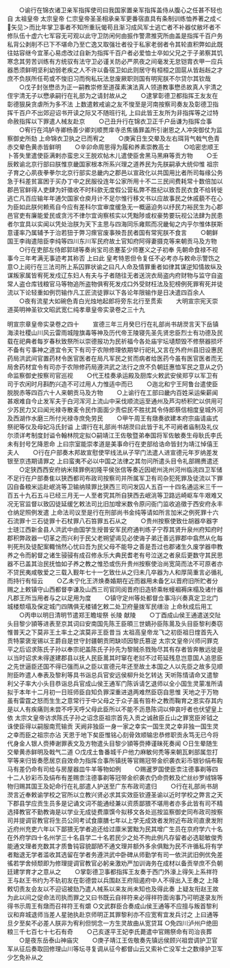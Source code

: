 <!-- { "loadSidebar": true } -->
　　○谕行在锦衣诸卫亲军指挥使司曰我国家置亲军指挥盖侍从腹心之任甚不轻也自  太祖皇帝  太宗皇帝  仁宗皇帝圣圣相承亲军更番宿直具有条制训练恤养著之成＜矢见＞而比年掌卫事者不知所重玩愒苟且渐习成风军士逃亡者不补器仗敝坏者不修队伍十虚六七军容无可观以此守卫防闲何由振作警肃推究所由盖是指挥千百户务私背公剥削不已下不堪命乃至亡逸又取强壮者役于私家老弱者令其轮直积弊如此既往姑容继今宜革心易虑改过自新为指挥千百户者必爱恤士卒如父兄之于子弟察其饥寒念其劳苦训练有方统驭有法守卫必谨关防必严夙夜之间毫发无怠铠胄衣甲一应兵器悉须鲜明坚利幼弱老疾之人不许以备宿卫如此则居守有桓桓之固扈从皆赳赳之才庶不负朕所任苟或不悛旧习而徇私玩法怠废厥职则国有明宪朕不尔贷尔其钦哉
　　○戊子封张懋丞为正一嗣教崇修至道葆素演法真人领道教事懋丞故真人宇清之侄宇清无子以懋承嗣行在礼部为之请封故从之
　　○逮掌彰德卫都指挥王友友在彰德狠戾贪虐所为多不法  上数遣敕戒谕之友不悛至是河南按察司奏友及彰德卫指挥千百户不出郊迎诏书开读之际又不随班行礼  上曰此皆王友所为非指挥等之过特命赦指挥以下罪遣人械友赴京
　　○己丑升行在锦衣卫正千户岳谦为指挥佥事
　　○宥行在鸿胪寺卿杨善少卿刘顺贾庠寺丞焦循罪盖所引谢恩之人冲突御仗为监察御史所劾  上命锦衣卫执之已而宥之
　　○庚寅日生交晕及左右珥背气戟气色青赤交晕色黄赤皆鲜明
　　○辛卯命周思得为履和养素崇教高士
　　○哈密忠顺王卜答失里遣使臣满剌亦蛮忠义王脱欢帖木儿遣使臣舍黑马黑麻等贡方物
　　○壬辰敕谕北京行部曰朕惟京畿国家根本所系兴理之道养民为先朕嗣承大统仰惟  祖宗子育之心夙夜拳拳尔北京行部实总畿内之郡邑以宣政化以共国用比者所司每缘公务急于科差贫富困于买办丁中之民服役连年公家所用十不二三民间费耗常十数倍加以郡邑官鲜得人吏肆为奸徵收不时科歛无度假公营私弊不胜纪以致吾民衣食不给转徙逃亡凡百应输年年逋欠国家仓庾月计不足尔惟行移文书以应故事民之休戚藐不在心为臣如此朕何赖焉自今应有差科尔宜审度缓急无一概逼迫务以纾民力裕民生为心郡邑官吏有廉能爱民或贪污不律尔宜询察核实以凭黜陟或权豪势要玩视公法肆为民患者尔宜具以实闻以凭处治朕为天下主思与四海同乐雍熙而况畿甸之内乎尔惟体朕斯意谨率乃属辅予于治若狃于弊习瘝官废事殃吾民者国有常宪朕不食言
　　○朝鲜国王李祹遣陪臣李纯等四川东川军民府故土官知府阿得妻摄克等来朝贡马及方物
　　○行在吏部左侍郎郭琎等奏尚宝司丞蹇荃少师蹇义之子初奉  先朝命食禄不视事今三年考满无事迹考其称否  上曰此  皇考特恩但令复任不必考亦与敕命示警饬之意○上阅行在三法司所上系囚罪状谕之曰凡人命及情罪重者如律其谋逆知情故纵及谋叛家属皆宥死发戍辽东妇人有夫与子者随往无者送浣衣局盗内府财物与监守自盗常人盗仓库钱粮官马等物追所盗物俱宥死发戍口外受财枉法及犯榜例死罪宥死并徒流以下论轻重如例罚输作凡工匠流徒罪以下各论年限输作是日决遣四百余人
　　○夜有流星大如碗色青白光烛地起郎将旁东北行至贯索
　　大明宣宗宪天崇道英明神圣钦文昭武宽仁纯孝章皇帝实录卷之三十九


明宣宗章皇帝实录卷之四十
　　宣德三年三月癸巳行在礼部尚书胡濙言天下岳镇海渎社稷山川风云雷雨城隍旗毒等神及历代帝王陵寝先圣先贤忠臣烈士有功德及民载在祀典者每岁春秋致祭所以崇德报功为民祈福今各处庙宇坛壝颓毁不修祭器损坏不备有亏事神之道宜令天下有司于农隙修理依期举行祀礼又言在外府州县旧设惠民药局洪武间官置药材令医官医者在局凡军民之贫而病者给医药今虽有医官医者而无局舍药材宜令有司亦于农隙修药局遵洪武之法行之庶不负朝廷惠恤军民之意从之仍命监察御史按察司官巡视
　　○代王桂奏承运殿及厨库火敕武安侯郑亨以军卫有司于农闲时月斟酌兴造不可过用人力惟适中而已
　　○迤北和宁王阿鲁台遣使臣脱脱赤等四百六十人来朝贡马及方物
　　○上谕行在工部曰畿内百姓采运柴薪闻甚艰难自今止发军夫于白河浑河上流山中采伐顺流运至通州及芦沟桥积贮以供用可少苏民力又曰闻光禄寺散麦令民作面面少责偿民不胜扰其令侍郎蔡信相度皇城外河及西湖作水磨三所付光禄寺庶免劳民
　　○甲午周王有燉奏欲建本府宗庙请庙式祭祀等仪及母妃冯氏封谥  上谓行在礼部尚书胡濙曰此皆于礼不可阙者庙制及礼仪尔须详考制度封谥令翰林院定拟○嗣靖江王佐敬暨弟奉国将军佐敏奏生母耿氏李氏未有封号乞降恩命  上曰宗室能崇孝道是美事命行在吏部给诰命皆封为靖江悼僖王夫人
　　○行在户部奏木邦故宣慰使罕线法从子罕门法遣人进宣德元年岁纳差发银至京违期请罪之  上曰蛮夷不必以中国之法律之其勿问所遣头目令礼部赐赉遣还
　　○定狭西西安府纳米赎罪例初隆平侯张信等奏近因岷州洮州河州临洮四卫军储不足行在户部奏隹以狭西都司布政司按察司并所属军卫有司杂犯死罪及徒流以下罪囚自备粮米运赴岷洮等卫输纳赎罪比狭西三司问发囚人五百一十四名通运米三千一百五十九石五斗已经三月无一人至者究其所自狭西去岷洮等卫路远崎岖车牛艰难又况无官监督以致囚徒延缓乞敕法司比旧加增米数令原问衙门监收追徵于西安府永丰仓纳足照例发遣  上命法司议至是行在刑部尚书金纯等请如所言加米之例死罪十六石流罪十三石徒罪十石杖罪八石笞罪五石从之
　　○贵州按察使致仕胡器卒器字士琏江西新金县人洪武中由国学生授普安军民府通判练子宁荐其贤升泉州府知府时郡积弊政器一切革之而兴利于民父老朔望谒见必使诲子弟迁善远罪郡中翕然从化每判死刑及徒配案輙悄然心忧曰吾为民父母不能导之善是吾过也郡诸生久废学器申教养之令而躬督之诸生骎骎有成召修永乐大典民耆老有号泣送之者泉后更数守其民思器不已盖其治民抚恤如子养之教之惟恐或伤升贵州按察使治尚宽简而法不可原者亦不贷民夷咸敬爱之三载入觐年七十一乞致仕从之归未几卒器为人和厚简重言必循礼而持行有恒云
　　○乙未宁化王济焕奏婚期在近而器用未备乞以晋府旧所贮者分赐之上敕镇守山西都督李谦及山西三司官同阅晋府旧造轿乘帐幔裀褥床榻及诸什器凡郡王所当用者与之以足用为度
　　○镇守定州等处都督佥事冯兴奏真定卫北门城楼颓塌及保定城门四隅俱无楼铺乞敕二处卫府量拨军民缮治  上命秋成后用工
　　○丙申以明日清明节遣郑王瞻埈祭  长陵  献陵
　　○丁酉成山侯王通遣送交阯头目黎少頴等进表至京其词曰安南国先陈王臣暊三世嫡孙臣陈暠及头目臣黎利奏窃惟普天之下莫非王土率土之滨莫非王臣昔当  太祖高皇帝龙飞之初臣祖日煃首先入贡特蒙褒宠锡以王爵自是世守封疆朝贡罔缺顷因黎氏篡逆  太宗文皇帝兴师问罪克平之后诏求陈氏子孙以奉宗祀盖陈氏子孙先为黎贼杀戮殆尽其有存者皆奔散远徙是以当时诏求未得遂建郡县以抚人民臣暠其时窜在老挝不过苟延残息岂意国人追思臣之先世逼臣还国不得已强而从之臣以宣德元年还至故土本国之人以先臣之故多见顺附臣昨遣人奉表及黎利等具书诣总兵官安远侯柳升处乞转达  天听陈情请命又遣黎利父子率大小头目恭诣总兵官成山侯王通军门陈诉请乞退师以全小国生灵蒙准所请拟于本年十二月初一日班师臣自知负罪深重进退两难然臣窃自思惟  天地之于万物虽有雷霆之怒而生生之意常行于中父母之于众子虽有笞朴之教而鞠育之恩实存其内是以人有疾痛则未尝不呼天呼父母此臣所以不能不沥恳陈词以伸哀吁者也伏望皇上依  太宗文皇帝访求陈氏子孙之诏念臣祖宗首先入贡之诚赦臣丘山之罪宽臣斧钺之诛使臣得以嗣服南荒输贡  天阙非独臣一身一家之幸实一国生灵之幸非独一国生灵之幸而臣之祖宗亦沾  天恩于地下矣臣惟铭心刻骨效顺输忠恭修职贡永笃无已今将代身金人银人赍捧谢罪表文及方物遣头目黎少頴等赍捧谨昧死奏闻
○日生晕随生交晕黄赤鲜明及戟气二道
○戊戌土鲁番城千户他力麻敏何秃等来朝瓦剌部属忽打罕等来归皆奏愿居京自效命为指挥佥事所镇抚等官赐冠带金织袭衣彩币银钞绢布鞍马有差仍命有司给与房屋器皿牛羊等物如例
　　○赐暹罗国使臣柰注德事剃等四十二人钞彩币及绢布有差赐柰注德事剃等冠带金织袭衣仍命赍敕及纻丝纱罗绒锦等物归赐其国王及妃命行在礼部遣人护送至广东布政司遣归
　　○行在礼部尚书胡濙言近奉敕谕学校之官所以立教兴贤必求其实效臣钦遵圣谕以近时学校之弊言之天下郡县学应贡生员多是记诵文词不能通经兼以资质鄙猥不堪用者亦多此皆有司不精选择教官不勤教诲是以学业无成徒费廪馔今拟移文各处巡按监察御史同布政司按察司并提调官教官将生员公同考试食廪膳七年以上学无成效者发附近布政司直隶发附近府州充吏六年以下鄙猥无学者追还给过廪米罢黜为民其增广生员在京府学六十名在外府学四十名州学三十名县学二十名若民少之处不拘此例凡存留者必选聪敏俊秀能通文理者充数其才质鲁钝容貌鄙陋不通文理并额外多余俱黜为民不许循私将有学者黜退无学者滥收其选留在学者务遵洪武中卧碑从师勤学有司一依洪武旧例优免差徭若学舍倾颓即为修理提调官教官必躬亲激劝严加训诲务在成材以备贡举庶不负朝廷建学育才之意从之
　　○掌彰德卫事都指挥王友奏于西门外濠上得矢上系祥符王与赵王书约为不轨初友在彰德尝以兵围赵王府阻遏府中人不得出入王奏之  上降敕切责友会友以不迎诏被劾乃遣人械系以来友尚未知也及得此奏  上疑友衔赵王故为此以间之促命法司执而罪之又曰书既云自祥符来必得祥符面询事乃可明遂录友所得书示周王有燉而召祥符王有爝
○文武群臣合奏成山侯王通等不应擅与叛首黎利议和弃城退师当差人星驰执赴京师明正其罪黎利亦不应宽宥宜发兵讨之  上曰通等旦夕至矣不必差人朕非为宥利但悯念一方生灵故曲从宽贷耳
○免四川泸州户绝田粮三千七百七十七石有奇
　　○己亥遂平王妃李氏薨遣中官赐祭命有司治丧葬
　　○是夜东岳泰山神庙灾
　　○庚子靖江王佐敬奏先镇远侯顾兴祖尝调护卫官军从征后奏取回修理山川等坛寻复调从征今都督山云又索补亡没军士之数缘护卫军少乞免补从之
